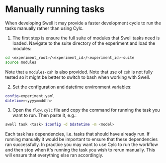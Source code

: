 # Manually running tasks

When developing Swell it may provide a faster development cycle to run the tasks manually rather than using Cylc.

1. The first step is ensure the full suite of modules that Swell tasks need is loaded. Navigate to the suite directory of the experiment and load the modules:

```bash
cd <experiment_root>/<experiment_id>/<experiment_id>-suite
source modules
```

Note that a `modules-csh` is also provided. Note that use of `csh` is not fully tested so it might be better to switch to bash when working with Swell.


2. Set the configuration and datetime environment variables:

```bash
config=experiment.yaml
datetime=<yyyymmddhh>
```

3. Open the `flow.cylc` file and copy the command for running the task you want to run. Then paste it, e.g.:

```bash
swell task <task> $config -d $datetime -m <model>
```

Each task has dependencies, i.e. tasks that should have already run. If running manually it would be important to ensure that these dependencies ran successfully. In practice you may want to use Cylc to run the workflow and then stop when it's running the task you wish to rerun manually. This will ensure that everything else ran accordingly.
